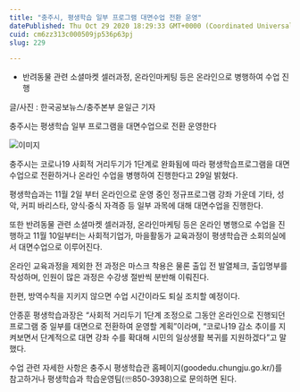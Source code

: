 ```yaml
---
title: "충주시, 평생학습 일부 프로그램 대면수업 전환 운영"
datePublished: Thu Oct 29 2020 18:29:33 GMT+0000 (Coordinated Universal Time)
cuid: cm6zz313c000509jp536p63pj
slug: 229

---
```



- 반려동물 관련 소셜마켓 셀러과정, 온라인마케팅 등은 온라인으로 병행하여 수업 진행

글/사진 : 한국공보뉴스/충주본부 윤일근 기자

충주시는 평생학습 일부 프로그램을 대면수업으로 전환 운영한다

![이미지](https://cdn.hashnode.com/res/hashnode/image/upload/v1739247546789/2eae7ea0-380f-425b-a3b8-bf15c1f8bdb0.jpeg)

충주시는 코로나19 사회적 거리두기가 1단계로 완화됨에 따라 평생학습프로그램을 대면 수업으로 전환하거나 온라인 수업을 병행하여 진행한다고 29일 밝혔다.

평생학습과는 11월 2일 부터 온라인으로 운영 중인 정규프로그램 강좌 가운데 기타, 성악, 커피 바리스타, 양식·중식 자격증 등 일부 과목에 대해 대면수업을 진행한다.

또한 반려동물 관련 소셜마켓 셀러과정, 온라인마케팅 등은 온라인 병행으로 수업을 진행하고 11월 10일부터는 사회적기업가, 마을활동가 교육과정이 평생학습관 소회의실에서 대면수업으로 이루어진다.

온라인 교육과정을 제외한 전 과정은 마스크 착용은 물론 출입 전 발열체크, 출입명부를 작성하며, 인원이 많은 과정은 수강생 절반씩 분반해 이뤄진다.

한편, 방역수칙을 지키지 않으면 수업 시간이라도 퇴실 조치할 예정이다.

안종훈 평생학습과장은 “사회적 거리두기 1단계 조정으로 그동안 온라인으로 진행되던 프로그램 중 일부를 대면으로 전환하여 운영할 계획”이라며, “코로나19 감소 추이를 지켜보면서 단계적으로 대면 강좌 수를 확대해 시민의 일상생활 복귀를 지원하겠다”고 말했다.

수업 관련 자세한 사항은 충주시 평생학습관 홈페이지(goodedu.chungju.go.kr/)를 참고하거나 평생학습과 학습운영팀(☏850-3938)으로 문의하면 된다.